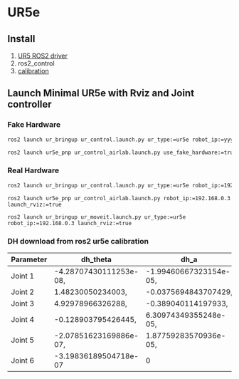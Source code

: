 # UR5e

## Install


1. [UR5 ROS2 driver](https://github.com/UniversalRobots/Universal_Robots_ROS2_Driver/tree/foxy)
2. ros2_control
3. [calibration](https://github.com/UniversalRobots/Universal_Robots_ROS2_Driver/blob/foxy/ur_calibration/README.md)

## Launch Minimal UR5e with Rviz and Joint controller

### Fake Hardware

```bash
ros2 launch ur_bringup ur_control.launch.py ur_type:=ur5e robot_ip:=yyy.yyy.yyy.yyy use_fake_hardware:=true launch_rviz:=true
```

```bash
ros2 launch ur5e_pnp ur_control_airlab.launch.py use_fake_hardware:=true launch_rviz:=true
```

### Real Hardware

```bash
ros2 launch ur_bringup ur_control.launch.py ur_type:=ur5e robot_ip:=192.168.0.3 launch_rviz:=true
```

```
ros2 launch ur5e_pnp ur_control_airlab.launch.py robot_ip:=192.168.0.3 launch_rviz:=true
```

```
ros2 launch ur_bringup ur_moveit.launch.py ur_type:=ur5e robot_ip:=192.168.0.3 launch_rviz:=true
```


### DH download from ros2 ur5e calibration

| Parameter | dh_theta | dh_a | dh_d | dh_alpha |
|----|----|----|----|----|
| Joint 1 | -4.28707430111253e-08, | -1.99460667323154e-05, | 0.162553510137443, | 1.57081954464255, |
| Joint 2 | 1.48230050234003, | -0.0375694843707429, | -414.242852801104, | -0.00102218947890982, |
| Joint 3 | 4.92978966326288, | -0.389040114197933, | 425.001713579027, | 0.00468723169528323, |
| Joint 4 | -0.128903795426445, | 6.30974349355248e-05, | -10.625155821775, | 1.5698846550097, |
| Joint 5 | -2.07851623169886e-07, | 1.87759283570936e-05, | 0.0997619369268171, | -1.57071698140961, |
| Joint 6 | -3.19836189504718e-07 | 0 | 0.0997305031064922 | 0 |


